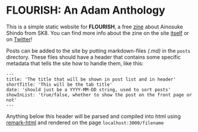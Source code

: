 # FLOURISH: An Adam Anthology

This is a simple static website for **FLOURISH**, a free [zine](https://en.wikipedia.org/wiki/Zine) about Ainosuke Shindo from SK8.
You can find more info about the zine on the site [itself](https://www.adamflourishzine.xyz/) or on [Twitter](https://twitter.com/adamsk8flourish)!

Posts can be added to the site by putting markdown-files *(.md)* in the `posts` directory.
These files should have a header that contains some specific metadata that tells the site how to handle them, like this:

```
---
title: 'The title that will be shown in post list and in header'
shortTitle: 'This will be the tab title'
date: 'should just be a YYYY-MM-DD string, used to sort posts'
showInList: 'true/false, whether to show the post on the front page or not'
---
```

Anything below this header will be parsed and compiled into html using [remark-html](https://github.com/remarkjs/remark-html) and rendered on the page `localhost:3000/filename`

